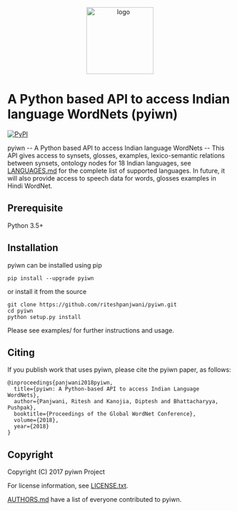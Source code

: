 <p align="center"><img src="cfilt-dark-vec.jpg" alt="logo" width="150" height="150"/></p>

# A Python based API to access Indian language WordNets (pyiwn)
[![PyPI](https://img.shields.io/pypi/v/pyiwn.svg)](https://pypi.python.org/pypi/pyiwn)

pyiwn -- A Python based API to access Indian language WordNets -- This API gives access to synsets, glosses, examples, lexico-semantic relations between synsets, ontology nodes for 18 Indian languages, see [LANGUAGES.md](LANGUAGES.md) for the complete list of supported languages. In future, it will also provide access to speech data for words, glosses examples in Hindi WordNet.

## Prerequisite
Python 3.5+

## Installation

pyiwn can be installed using pip

```
pip install --upgrade pyiwn
```

or install it from the source

```
git clone https://github.com/riteshpanjwani/pyiwn.git
cd pyiwn
python setup.py install
```

Please see examples/ for further instructions and usage.

## Citing

If you publish work that uses pyiwn, please cite the pyiwn paper, as follows:

```
@inproceedings{panjwani2018pyiwn,
  title={pyiwn: A Python-based API to access Indian Language WordNets},
  author={Panjwani, Ritesh and Kanojia, Diptesh and Bhattacharyya, Pushpak},
  booktitle={Proceedings of the Global WordNet Conference},
  volume={2018},
  year={2018}
}
```


## Copyright

Copyright (C) 2017 pyiwn Project

For license information, see [LICENSE.txt](LICENSE.txt).

[AUTHORS.md](AUTHORS.md) have a list of everyone contributed to pyiwn.
